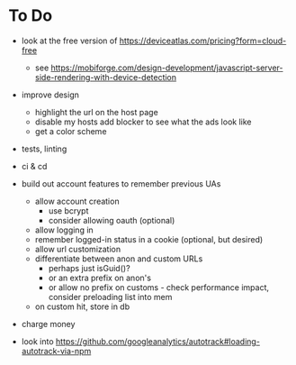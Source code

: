 # To Do

* look at the free version of https://deviceatlas.com/pricing?form=cloud-free
  * see https://mobiforge.com/design-development/javascript-server-side-rendering-with-device-detection

* improve design
  * highlight the url on the host page
  * disable my hosts add blocker to see what the ads look like
  * get a color scheme

* tests, linting

* ci & cd

* build out account features to remember previous UAs
  * allow account creation
    * use bcrypt
    * consider allowing oauth (optional)
  * allow logging in
  * remember logged-in status in a cookie (optional, but desired)
  * allow url customization
  * differentiate between anon and custom URLs
    * perhaps just isGuid()? 
    * or an extra prefix on anon's
    * or allow no prefix on customs - check performance impact, consider preloading list into mem
  * on custom hit, store in db

* charge money

* look into https://github.com/googleanalytics/autotrack#loading-autotrack-via-npm

